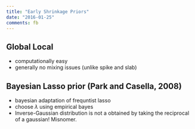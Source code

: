 ```yaml
---
title: "Early Shrinkage Priors"
date: "2016-01-25"
comments: fb
---
```


## Global Local

- computationally easy
- generally no mixing issues (unlike spike and slab)

## Bayesian Lasso prior (Park and Casella, 2008)

- bayesian adaptation of frequntist lasso
- choose $\lambda$ using empirical bayes
- Inverse-Gaussian distribution is not a obtained by taking the reciprocal of a gaussian! Misnomer.
